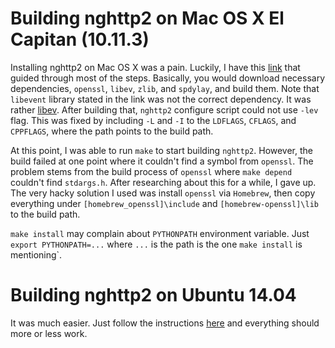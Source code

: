 # Building nghttp2 on Mac OS X El Capitan (10.11.3)

Installing nghttp2 on Mac OS X was a pain. Luckily, I have this [link](http://blog.kazuhooku.com/2014/11/memo-installing-nghttp2-onto-osx.html) that guided through most of the steps.
Basically, you would download necessary dependencies, `openssl`, `libev`, `zlib`, and `spdylay`, and build them.
Note that `libevent` library stated in the link was not the correct dependency. It was rather [libev](http://libev.schmorp.de). After building that, `nghttp2` configure script could not use `-lev` flag.
This was fixed by including `-L` and `-I` to the `LDFLAGS`, `CFLAGS`, and `CPPFLAGS`, where the path points to the build path.

At this point, I was able to run `make` to start building `nghttp2`. However, the build failed at one point where it couldn't find a symbol from `openssl`. The problem stems from
the build process of `openssl` where `make depend` couldn't find `stdargs.h`. After researching about this for a while, I gave up. The very hacky solution I used was 
install `openssl` via `Homebrew`, then copy everything under `[homebrew_openssl]\include` and `[homebrew-openssl]\lib` to the build path.

`make install` may complain about `PYTHONPATH` environment variable. Just `export PYTHONPATH=...` where `...` is the path is the one `make install` is mentioning`.

# Building nghttp2 on Ubuntu 14.04

It was much easier. Just follow the instructions [here](https://nghttp2.org/documentation/package_README.html#building-from-git) and everything should more or less work.
